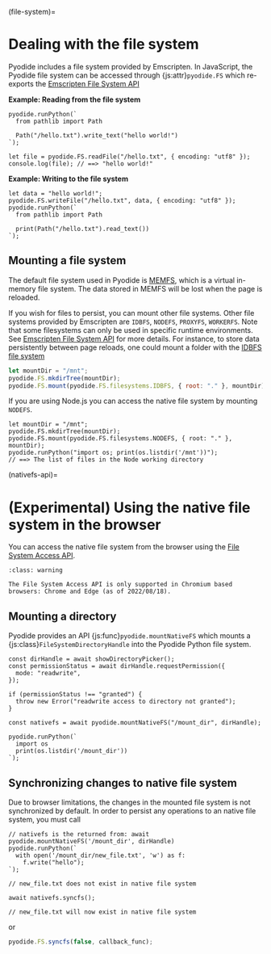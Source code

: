 (file-system)=

# Dealing with the file system

Pyodide includes a file system provided by Emscripten. In JavaScript, the
Pyodide file system can be accessed through {js:attr}`pyodide.FS` which re-exports
the [Emscripten File System
API](https://emscripten.org/docs/api_reference/Filesystem-API.html#filesystem-api)

**Example: Reading from the file system**

```pyodide
pyodide.runPython(`
  from pathlib import Path

  Path("/hello.txt").write_text("hello world!")
`);

let file = pyodide.FS.readFile("/hello.txt", { encoding: "utf8" });
console.log(file); // ==> "hello world!"
```

**Example: Writing to the file system**

```pyodide
let data = "hello world!";
pyodide.FS.writeFile("/hello.txt", data, { encoding: "utf8" });
pyodide.runPython(`
  from pathlib import Path

  print(Path("/hello.txt").read_text())
`);
```

## Mounting a file system

The default file system used in Pyodide is [MEMFS](https://emscripten.org/docs/api_reference/Filesystem-API.html#memfs),
which is a virtual in-memory file system. The data stored in MEMFS will be lost when the page is reloaded.

If you wish for files to persist, you can mount other file systems.
Other file systems provided by Emscripten are `IDBFS`, `NODEFS`, `PROXYFS`, `WORKERFS`.
Note that some filesystems can only be used in specific runtime environments.
See [Emscripten File System API](https://emscripten.org/docs/api_reference/Filesystem-API.html#filesystem-api) for more details.
For instance, to store data persistently between page reloads, one could mount
a folder with the
[IDBFS file system](https://emscripten.org/docs/api_reference/Filesystem-API.html#filesystem-api-idbfs)

```js
let mountDir = "/mnt";
pyodide.FS.mkdirTree(mountDir);
pyodide.FS.mount(pyodide.FS.filesystems.IDBFS, { root: "." }, mountDir);
```

If you are using Node.js you can access the native file system by mounting `NODEFS`.

```pyodide
let mountDir = "/mnt";
pyodide.FS.mkdirTree(mountDir);
pyodide.FS.mount(pyodide.FS.filesystems.NODEFS, { root: "." }, mountDir);
pyodide.runPython("import os; print(os.listdir('/mnt'))");
// ==> The list of files in the Node working directory
```

(nativefs-api)=

# (Experimental) Using the native file system in the browser

You can access the native file system from the browser using the
[File System Access API](https://developer.mozilla.org/en-US/docs/Web/API/File_System_Access_API).

```{admonition} This is experimental
:class: warning

The File System Access API is only supported in Chromium based browsers: Chrome and Edge (as of 2022/08/18).
```

## Mounting a directory

Pyodide provides an API {js:func}`pyodide.mountNativeFS` which mounts a
{js:class}`FileSystemDirectoryHandle` into the Pyodide Python file system.

```pyodide
const dirHandle = await showDirectoryPicker();
const permissionStatus = await dirHandle.requestPermission({
  mode: "readwrite",
});

if (permissionStatus !== "granted") {
  throw new Error("readwrite access to directory not granted");
}

const nativefs = await pyodide.mountNativeFS("/mount_dir", dirHandle);

pyodide.runPython(`
  import os
  print(os.listdir('/mount_dir'))
`);
```

## Synchronizing changes to native file system

Due to browser limitations, the changes in the mounted file system
is not synchronized by default. In order to persist any operations
to an native file system, you must call

```pyodide
// nativefs is the returned from: await pyodide.mountNativeFS('/mount_dir', dirHandle)
pyodide.runPython(`
  with open('/mount_dir/new_file.txt', 'w') as f:
    f.write("hello");
`);

// new_file.txt does not exist in native file system

await nativefs.syncfs();

// new_file.txt will now exist in native file system
```

or

```js
pyodide.FS.syncfs(false, callback_func);
```
